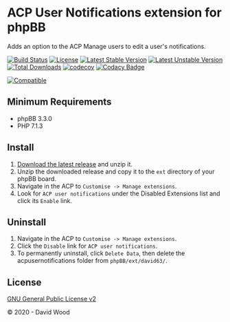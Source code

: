 # ACP User Notifications extension for phpBB

Adds an option to the ACP Manage users to edit a user's notifications.

[![Build Status](https://github.com/david63/acpusernotifications/workflows/Tests/badge.svg)](https://github.com/phpbb-extensions/david63/acpusernotifications)
[![License](https://poser.pugx.org/david63/acpusernotifications/license)](https://packagist.org/packages/david63/acpusernotifications)
[![Latest Stable Version](https://poser.pugx.org/david63/acpusernotifications/v/stable)](https://packagist.org/packages/david63/acpusernotifications)
[![Latest Unstable Version](https://poser.pugx.org/david63/acpusernotifications/v/unstable)](https://packagist.org/packages/david63/acpusernotifications)
[![Total Downloads](https://poser.pugx.org/david63/acpusernotifications/downloads)](https://packagist.org/packages/david63/acpusernotifications)
[![codecov](https://codecov.io/gh/david63/acpusernotifications/branch/master/graph/badge.svg?token=D2500PgRex)](https://codecov.io/gh/david63/acpusernotifications)
[![Codacy Badge](https://api.codacy.com/project/badge/Grade/59902be2665c476dbd7951858c9ff769)](https://www.codacy.com/manual/david63/acpusernotifications?utm_source=github.com&amp;utm_medium=referral&amp;utm_content=david63/acpusernotifications&amp;utm_campaign=Badge_Grade)

[![Compatible](https://img.shields.io/badge/compatible-phpBB:3.3.x-blue.svg)](https://shields.io/)

## Minimum Requirements
  * phpBB 3.3.0
  * PHP 7.1.3

## Install
 1. [Download the latest release](https://github.com/david63/acpusernotifications/archive/3.3.zip) and unzip it.
 2. Unzip the downloaded release and copy it to the `ext` directory of your phpBB board.
 3. Navigate in the ACP to `Customise -> Manage extensions`.
 4. Look for `ACP user notifications` under the Disabled Extensions list and click its `Enable` link.

## Uninstall
 1. Navigate in the ACP to `Customise -> Manage extensions`.
 2. Click the `Disable` link for `ACP user notifications`.
 3. To permanently uninstall, click `Delete Data`, then delete the acpusernotifications folder from `phpBB/ext/david63/`.

## License
[GNU General Public License v2](http://opensource.org/licenses/GPL-2.0)

© 2020 - David Wood